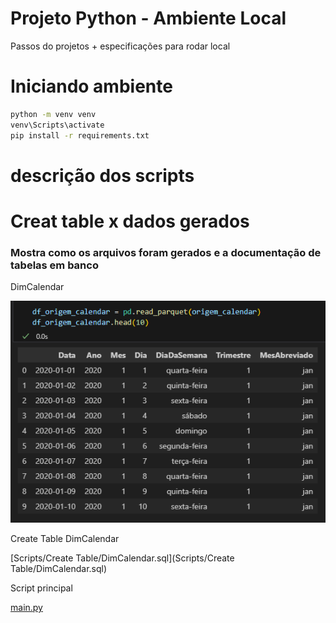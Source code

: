 #  Projeto Python - Ambiente Local

Passos do projetos + especificações para rodar local

# Iniciando ambiente 
```bash
python -m venv venv
venv\Scripts\activate
pip install -r requirements.txt

```
# descrição dos scripts




# Creat table x dados gerados
### Mostra como os arquivos foram gerados e a documentação de tabelas em banco 

DimCalendar

![alt text](Documentation/imagens/DimCalendar.png)

Create Table DimCalendar

[Scripts/Create Table/DimCalendar.sql](Scripts/Create Table/DimCalendar.sql)



Script principal

[main.py](Scripts/Prod/main.py)
